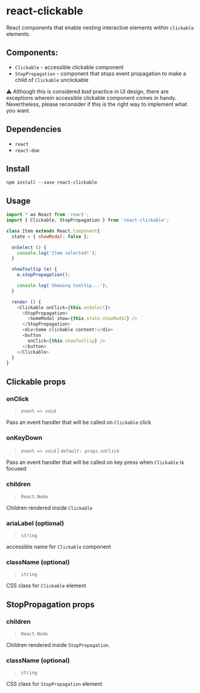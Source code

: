 # react-clickable

React components that enable nesting interactive elements within `clickable`
elements.

## Components:

* `Clickable` - accessible clickable component
* `StopPropagation` - component that stops event propagation to make a child of
  `Clickable` unclickable

:warning: Although this is considered _bad_ practice in UI design, there are
exceptions wherein accessible clickable component comes in handy. Nevertheless,
please reconsider if this is the right way to implement what you want.

## Dependencies

* `react`
* `react-dom`

## Install

```
npm install --save react-clickable
```

## Usage

```javascript
import * as React from 'react';
import { Clickable, StopPropagation } from 'react-clickable';

class Item extends React.Component{
  state = { showModal: false };

  onSelect () {
    console.log('Item selected!');
  }

  showTooltip (e) {
    e.stopPropagation();

    console.log('Showing tooltip...');
  }

  render () {
    <Clickable onClick={this.onSelect}>
      <StopPropagation>
        <SomeModal show={this.state.showModal} />
      </StopPropagation>
      <div>Some clickable content!</div>
      <button
        onClick={this.showTooltip} />
      </button>
    </Clickable>
  }
}
```

## Clickable props

### onClick

> `event => void`

Pass an event handler that will be called on `Clickable` click

### onKeyDown

> `event => void` | `default: props.onClick`

Pass an event handler that will be called on key press when `Clickable` is focused

### children

> `React.Node`

Children rendered inside `Clickable`

### ariaLabel (optional)

> `string`

accessible name for `Clickable` component

### className (optional)

> `string`

CSS class for `Clickable` element


## StopPropagation props

### children

> `React.Node`

Children rendered inside `StopPropagation`.

### className (optional)

> `string`

CSS class for `StopPropagation` element
